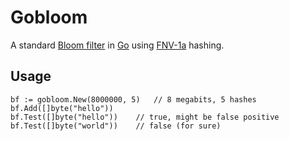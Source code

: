 Gobloom
====

A standard [Bloom filter][bloom] in [Go][golang] using [FNV-1a][fnv1a] hashing.


Usage
----

    bf := gobloom.New(8000000, 5)   // 8 megabits, 5 hashes
    bf.Add([]byte("hello"))
    bf.Test([]byte("hello"))    // true, might be false positive
    bf.Test([]byte("world"))    // false (for sure)


[bloom]: http://en.wikipedia.org/wiki/Bloom_filter "Bloom Filter in Wikipedia"
[golang]: http://golang.org/ "The Go Programming Language"
[fnv1a]: http://en.wikipedia.org/wiki/Fowler%E2%80%93Noll%E2%80%93Vo_hash_function#FNV-1a_hash
